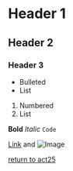 # Header 1
## Header 2
### Header 3

- Bulleted
- List

1. Numbered
2. List

**Bold**
*Italic*
`Code`

[Link](url) and ![Image](src)

[return to act25](https://www.act25.com)
